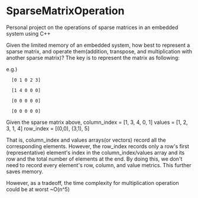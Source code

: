 # SparseMatrixOperation
Personal project on the operations of sparse matrices in an embedded system using C++

Given the limited memory of an embedded system, how best to represent a sparse matrix, and operate them(addition, transpose, and multiplication with another sparse matrix)?
The key is to represent the matrix as following:

e.g.) 

      [0 1 0 2 3]

      [1 4 0 0 0]
      
      [0 0 0 0 0]
      
      [0 0 0 0 0]
      
      
Given the sparse matrix above,
column_index = [1, 3, 4, 0, 1]
values = [1, 2, 3, 1, 4]
row_index = [(0,0), (3,1), 5]

That is, column_index and values arrays(or vectors) record all the corresponding elements.
However, the row_index records only a row's first (representative) element's index in the column_index/values array and its row and the total number of elements at the end.
By doing this, we don't need to record every element's row, column, and value metrics. This further saves memory.

However, as a tradeoff, the time complexity for multiplication operation could be at worst ~O(n^5)
